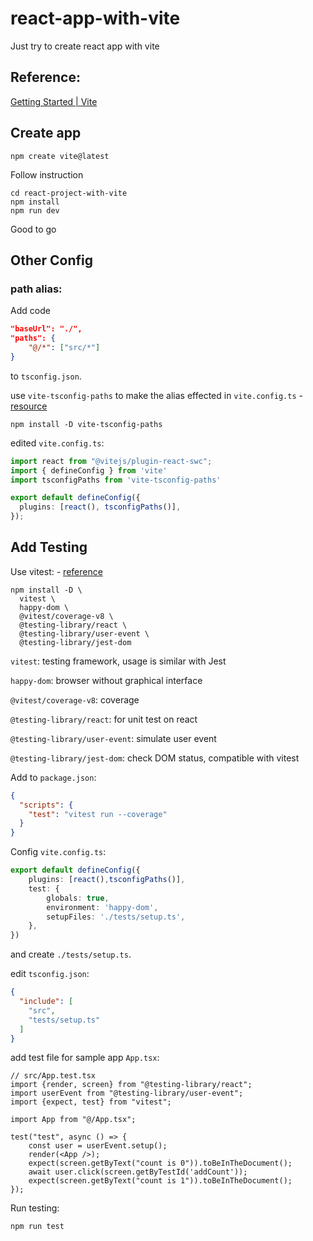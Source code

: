 # react-app-with-vite
Just try to create react app with vite

## Reference:
[Getting Started | Vite](https://vitejs.dev/guide/)

## Create app

```shell
npm create vite@latest
```

Follow instruction
```shell
cd react-project-with-vite
npm install
npm run dev
```

Good to go

## Other Config

### path alias:
Add code
```json
"baseUrl": "./",
"paths": {
    "@/*": ["src/*"]
}
```
to `tsconfig.json`.

use `vite-tsconfig-paths` to make the alias effected in `vite.config.ts` - [resource](https://github.com/vitejs/vite/issues/6828)

```shell
npm install -D vite-tsconfig-paths
```

edited `vite.config.ts`:
```ts
import react from "@vitejs/plugin-react-swc";
import { defineConfig } from 'vite'
import tsconfigPaths from 'vite-tsconfig-paths'

export default defineConfig({
  plugins: [react(), tsconfigPaths()],
});
```

## Add Testing

Use vitest: - [reference](https://vitest.dev/config/)
```shell
npm install -D \
  vitest \
  happy-dom \
  @vitest/coverage-v8 \
  @testing-library/react \
  @testing-library/user-event \
  @testing-library/jest-dom
```
`vitest`: testing framework, usage is similar with Jest

`happy-dom`: browser without graphical interface

`@vitest/coverage-v8`: coverage

`@testing-library/react`: for unit test on react

`@testing-library/user-event`: simulate user event

`@testing-library/jest-dom`: check DOM status, compatible with vitest

Add to `package.json`:
```json
{
  "scripts": {
    "test": "vitest run --coverage"
  }
}
```

Config `vite.config.ts`:
```ts
export default defineConfig({
    plugins: [react(),tsconfigPaths()],
    test: {
        globals: true,
        environment: 'happy-dom',
        setupFiles: './tests/setup.ts',
    },
})
```

and create `./tests/setup.ts`.

edit `tsconfig.json`:
```json
{
  "include": [
    "src",
    "tests/setup.ts"
  ]
}
```

add test file for sample app `App.tsx`:
```tsx
// src/App.test.tsx
import {render, screen} from "@testing-library/react";
import userEvent from "@testing-library/user-event";
import {expect, test} from "vitest";

import App from "@/App.tsx";

test("test", async () => {
    const user = userEvent.setup();
    render(<App />);
    expect(screen.getByText("count is 0")).toBeInTheDocument();
    await user.click(screen.getByTestId('addCount'));
    expect(screen.getByText("count is 1")).toBeInTheDocument();
});
```

Run testing:
```shell
npm run test
```
